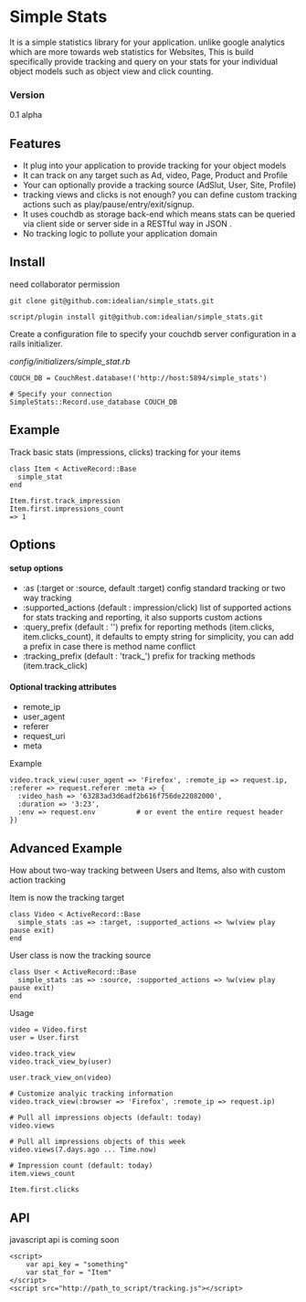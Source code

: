 Simple Stats
===

It is a simple statistics library for your application. unlike google
analytics which are more towards web statistics for Websites, This is build specifically
provide tracking and query on your stats for your individual object models such as 
object view and click counting.

### Version
0.1 alpha

Features
---

 - It plug into your application to provide tracking for your object models
 - It can track on any target such as Ad, video, Page, Product and Profile
 - Your can optionally provide a tracking source (AdSlut, User, Site, Profile)
 - tracking views and clicks is not enough? you can define custom tracking actions
 such as play/pause/entry/exit/signup.
 - It uses couchdb as storage back-end which means stats can be queried via client 
 side or server side in a RESTful way in JSON . 
 - No tracking logic to pollute your application domain 

Install
---
need collaborator permission
  
    git clone git@github.com:idealian/simple_stats.git
  
    script/plugin install git@github.com:idealian/simple_stats.git
    
Create a configuration file to specify your couchdb server configuration in a
 rails initializer.

*config/initializers/simple_stat.rb*

    COUCH_DB = CouchRest.database!('http://host:5894/simple_stats')

    # Specify your connection
    SimpleStats::Record.use_database COUCH_DB

Example
---

Track basic stats (impressions, clicks) tracking for your items

    class Item < ActiveRecord::Base
      simple_stat
    end

    Item.first.track_impression
    Item.first.impressions_count
    => 1


Options
---

#### setup options

- :as (:target or :source, default :target)
  config standard tracking or two way tracking
- :supported_actions (default : impression/click)
  list of supported actions for stats tracking and reporting, it also supports custom actions
- :query_prefix (default : '')
  prefix for reporting methods (item.clicks, item.clicks_count), it defaults to empty string
  for simplicity, you can add a prefix in case there is method name conflict
- :tracking\_prefix (default : 'track_')
  prefix for tracking methods (item.track_click)

#### Optional tracking attributes

- remote_ip
- user_agent
- referer
- request_uri
- meta

Example
  
    video.track_view(:user_agent => 'Firefox', :remote_ip => request.ip, :referer => request.referer :meta => {
      :video_hash => '63283ad3d6adf2b616f756de22082000',
      :duration => '3:23',
      :env => request.env          # or event the entire request header
    })


Advanced Example
---

How about two-way tracking between Users and Items, also with custom action tracking

Item is now the tracking target

    class Video < ActiveRecord::Base
      simple_stats :as => :target, :supported_actions => %w(view play pause exit)
    end

User class is now the tracking source

    class User < ActiveRecord::Base
      simple_stats :as => :source, :supported_actions => %w(view play pause exit)
    end

Usage
    
    video = Video.first
    user = User.first
    
    video.track_view
    video.track_view_by(user)
    
    user.track_view_on(video)
    
    # Customize analyic tracking information
    video.track_view(:browser => 'Firefox', :remote_ip => request.ip)

    # Pull all impressions objects (default: today)
    video.views
    
    # Pull all impressions objects of this week
    video.views(7.days.ago ... Time.now)
    
    # Impression count (default: today)
    item.views_count
    
    Item.first.clicks

API
--
javascript api is coming soon

    <script>
        var api_key = "something"
        var stat_for = "Item"
    </script>
    <script src="http://path_to_script/tracking.js"></script>
